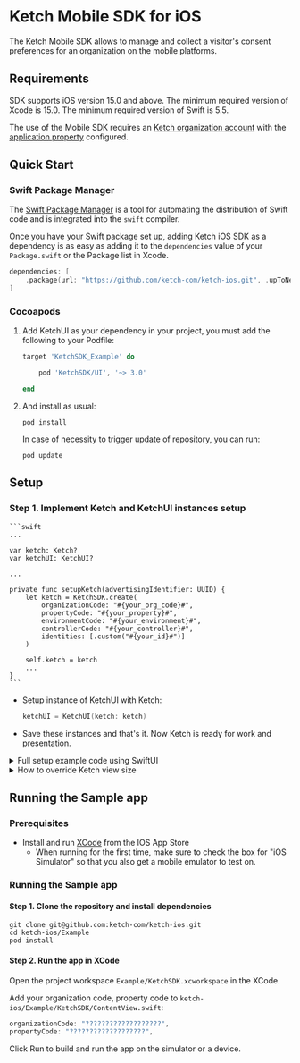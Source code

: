 # Ketch Mobile SDK for iOS

The Ketch Mobile SDK allows to manage and collect a visitor's consent preferences for an organization on the mobile platforms.

## Requirements

SDK supports iOS version 15.0 and above.
The minimum required version of Xcode is 15.0. 
The minimum required version of Swift is 5.5.

The use of the Mobile SDK requires an [Ketch organization account](https://app.ketch.com/settings/organization) 
with the [application property](https://app.ketch.com/deployment/applications)  configured.

## Quick Start

### Swift Package Manager

The [Swift Package Manager](https://swift.org/package-manager/) is a tool for automating the distribution of Swift code and is integrated into the `swift` compiler.

Once you have your Swift package set up, adding Ketch iOS SDK as a dependency is as easy as adding it to the `dependencies` value of your `Package.swift` or the Package list in Xcode.

   ```swift
   dependencies: [
       .package(url: "https://github.com/ketch-com/ketch-ios.git", .upToNextMajor(from: "3.0.0"))
   ]
   ```

### Cocoapods

1. Add KetchUI as your dependency in your project, you must add the following to your Podfile:

   ```ruby
   target 'KetchSDK_Example' do

       pod 'KetchSDK/UI', '~> 3.0'

   end
   ```

2. And install as usual:

   ```
   pod install
   ```

   In case of necessity to trigger update of repository, you can run:

   ```
   pod update
   ```

## Setup

### Step 1. Implement Ketch and KetchUI instances setup

    ```swift
    ...

    var ketch: Ketch?
    var ketchUI: KetchUI?

    ...

    private func setupKetch(advertisingIdentifier: UUID) {
        let ketch = KetchSDK.create(
            organizationCode: "#{your_org_code}#",
            propertyCode: "#{your_property}#",
            environmentCode: "#{your_environment}#",
            controllerCode: "#{your_controller}#",
            identities: [.custom("#{your_id}#")]
        )

        self.ketch = ketch
        ...
    }
    ```

- Setup instance of KetchUI with Ketch:

  ```swift
  ketchUI = KetchUI(ketch: ketch)
  ```

- Save these instances and that's it. Now Ketch is ready for work and presentation.

<details>
  <summary>Full setup example code using SwiftUI</summary>
  
Ketch and KetchUI instances setup

```swift
import SwiftUI
import KetchSDK

class ContentView: View {
    @ObservedObject var ketchUI: KetchUI

    init() {
        let ketch = KetchSDK.create(
            organizationCode: "#{your_org_code}#",
            propertyCode: "#{your_property}#",
            environmentCode: "#{your_environment}#",
            controllerCode: "#{your_controller}#",
            identities: [.idfa(advertisingIdentifier.uuidString)]
        )

        ketchUI = KetchUI(ketch: ketch)
    }

    ...
}
```

- Setup UI experiences presentation:

      If you using SwiftUI, please setup presentation KetchUI.webPresentationItem as ketchView in View that you need:
      ```swift
      var body: some View {
          VStack {
              ...
          }
          .ketchView(model: $ketchUI.webPresentationItem)
      }
      ```

      Experiences will be shown automatically by corresponding call.

  </details>

<details>
<summary>How to override Ketch view size</summary>

You need to inherit the `KetchUI.PresentationSizeFactory` class.

In your subclass you can override:

```swift
open func calculateModalSize(
            horizontalPosition: KetchUI.PresentationConfig.HPosition,
            verticalPosititon: KetchUI.PresentationConfig.VPosition,
            screenSize: CGSize
        ) -> CGSize
```
and
```swift
open func calculateBannerSize(
            horizontalPosition: KetchUI.PresentationConfig.HPosition,
            verticalPosititon: KetchUI.PresentationConfig.VPosition,
            screenSize: CGSize
        ) -> CGSize
```

Set your presentation subclass to the KetchUI instance:

`ketchUI.sizeFactory = ExampleSizeFactory()`
  
</details>


## Running the Sample app

### Prerequisites

- Install and run [XCode](https://apps.apple.com/us/app/xcode/id497799835?mt=12) from the IOS App Store
    - When running for the first time, make sure to check the box for "iOS Simulator" so that you also get a mobile emulator to test on.

### Running the Sample app

#### Step 1. Clone the repository and install dependencies

```
git clone git@github.com:ketch-com/ketch-ios.git
cd ketch-ios/Example
pod install
```

#### Step 2. Run the app in XCode

Open the project workspace `Example/KetchSDK.xcworkspace` in the XCode.

Add your organization code, property code to
`ketch-ios/Example/KetchSDK/ContentView.swift`:

```swift
organizationCode: "???????????????????",
propertyCode: "???????????????????",
```

Click Run to build and run the app on the simulator or a device.

